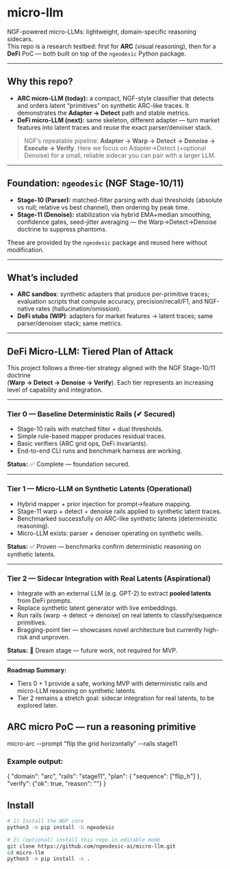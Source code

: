 # micro-llm

NGF-powered micro-LLMs: lightweight, domain-specific reasoning sidecars.  
This repo is a research testbed: first for **ARC** (visual reasoning), then for a **DeFi** PoC — both built on top of the `ngeodesic` Python package.

---

## Why this repo?

- **ARC micro-LLM (today):** a compact, NGF-style classifier that detects and orders latent “primitives” on synthetic ARC-like traces. It demonstrates the **Adapter → Detect** path and stable metrics.
- **DeFi micro-LLM (next):** same skeleton, different adapter — turn market features into latent traces and reuse the exact parser/denoiser stack.

> NGF’s repeatable pipeline: **Adapter → Warp → Detect → Denoise → Execute → Verify**. Here we focus on Adapter→Detect (+optional Denoise) for a small, reliable sidecar you can pair with a larger LLM.

---

## Foundation: `ngeodesic` (NGF Stage-10/11)

- **Stage-10 (Parser):** matched-filter parsing with dual thresholds (absolute vs null; relative vs best channel), then ordering by peak time.
- **Stage-11 (Denoise):** stabilization via hybrid EMA+median smoothing, confidence gates, seed-jitter averaging — the Warp→Detect→Denoise doctrine to suppress phantoms.

These are provided by the `ngeodesic` package and reused here without modification.

---

## What’s included

- **ARC sandbox**: synthetic adapters that produce per-primitive traces; evaluation scripts that compute accuracy, precision/recall/F1, and NGF-native rates (hallucination/omission).
- **DeFi stubs (WIP)**: adapters for market features → latent traces; same parser/denoiser stack; same metrics.

---

## DeFi Micro-LLM: Tiered Plan of Attack

This project follows a three-tier strategy aligned with the NGF Stage-10/11 doctrine  
(**Warp → Detect → Denoise → Verify**). Each tier represents an increasing level of capability and integration.

---

### Tier 0 — Baseline Deterministic Rails (✔ Secured)
- Stage-10 rails with matched filter + dual thresholds.  
- Simple rule-based mapper produces residual traces.  
- Basic verifiers (ARC grid ops, DeFi invariants).  
- End-to-end CLI runs and benchmark harness are working.  

**Status:** ✅ Complete — foundation secured.

---

### Tier 1 — Micro-LLM on Synthetic Latents (Operational)
- Hybrid mapper + prior injection for prompt→feature mapping.  
- Stage-11 warp + detect + denoise rails applied to synthetic latent traces.  
- Benchmarked successfully on ARC-like synthetic latents (deterministic reasoning).  
- Micro-LLM exists: parser + denoiser operating on synthetic wells.  

**Status:** ✅ Proven — benchmarks confirm deterministic reasoning on synthetic latents.

---

### Tier 2 — Sidecar Integration with Real Latents (Aspirational)
- Integrate with an external LLM (e.g. GPT-2) to extract **pooled latents** from DeFi prompts.  
- Replace synthetic latent generator with live embeddings.  
- Run rails (warp → detect → denoise) on real latents to classify/sequence primitives.  
- Bragging-point tier — showcases novel architecture but currently high-risk and unproven.  

**Status:** 🚧 Dream stage — future work, not required for MVP.

---

**Roadmap Summary:**  
- Tiers 0 + 1 provide a safe, working MVP with deterministic rails and micro-LLM reasoning on synthetic latents.  
- Tier 2 remains a stretch goal: sidecar integration for real latents, to be explored later.

## ARC micro PoC — run a reasoning primitive
micro-arc --prompt "flip the grid horizontally" --rails stage11

### Example output:
{
  "domain": "arc",
  "rails": "stage11",
  "plan": {
    "sequence": ["flip_h"]
  },
  "verify": {"ok": true, "reason": ""}
}


## Install

```bash
# 1) Install the NGF core
python3 -m pip install -U ngeodesic

# 2) (optional) install this repo in editable mode
git clone https://github.com/ngeodesic-ai/micro-llm.git
cd micro-llm
python3 -m pip install -e .
```